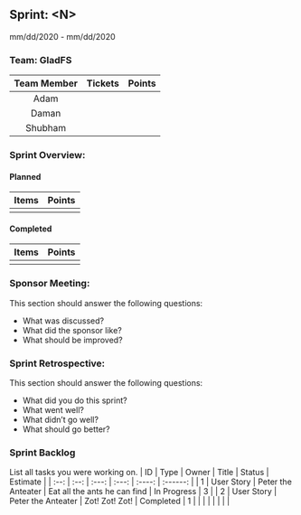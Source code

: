 ## Sprint: \<N>
mm/dd/2020 - mm/dd/2020

### Team: GladFS
| Team Member | Tickets | Points |
|    :---:    |  :---:  | :----: |
| Adam        |  |  |
| Daman       |  |  |
| Shubham     |  |  |

### Sprint Overview:
#### Planned
| Items | Points |
| :---: | :----: |
|  |  |
#### Completed
| Items | Points |
| :---: | :----: |
|  |  |

### Sponsor Meeting:
This section should answer the following questions:
* What was discussed?
* What did the sponsor like?
* What should be improved?

### Sprint Retrospective:
This section should answer the following questions:
* What did you do this sprint?
* What went well?
* What didn’t go well?
* What should go better?

### Sprint Backlog
List all tasks you were working on.
|  ID  | Type | Owner | Title | Status | Estimate |
| :--: | :--: | :---: | :---: | :----: | :------: |
| 1 | User Story | Peter the Anteater | Eat all the ants he can find | In Progress | 3 |
| 2 | User Story | Peter the Anteater | Zot! Zot! Zot! | Completed | 1 |
|  |  |  |  |  |  |
